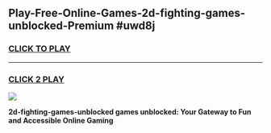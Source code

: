 
## Play-Free-Online-Games-2d-fighting-games-unblocked-Premium #uwd8j
<h3>
<a href="https://premium.freeplayer.one?title=2d-fighting-games-unblocked&ref=8M">CLICK TO PLAY</a></h3>
<hr>

<h3>
<a href="https://premium.freeplayer.one?title=2d-fighting-games-unblocked&ref=8M">CLICK 2 PLAY</a>
  
</h3>

<a href="https://premium.freeplayer.one?title=2d-fighting-games-unblocked&ref=8M"><img src="https://clearcache.store/games.png"></a>


**2d-fighting-games-unblocked games unblocked: Your Gateway to Fun and Accessible Online Gaming**
